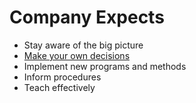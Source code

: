 # Company Expects

* Stay aware of the big picture
* [Make your own decisions](make-your-own-decisions.md)
* Implement new programs and methods
* Inform procedures
* Teach effectively



